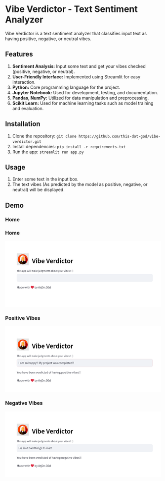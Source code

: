 # Vibe Verdictor - Text Sentiment Analyzer

Vibe Verdictor is a text sentiment analyzer that classifies input text as having positive, negative, or neutral vibes.

## Features

1. **Sentiment Analysis:** Input some text and get your vibes checked (positive, negative, or neutral).
2. **User-Friendly Interface:** Implemented using Streamlit for easy interaction.
3. **Python:** Core programming language for the project.
4. **Jupyter Notebook:** Used for development, testing, and documentation.
5. **Pandas, NumPy:** Utilized for data manipulation and preprocessing.
6. **Scikit Learn:** Used for machine learning tasks such as model training and evaluation.

## Installation

1. Clone the repository: `git clone https://github.com/this-dot-god/vibe-verdictor.git`
2. Install dependencies: `pip install -r requirements.txt`
3. Run the app: `streamlit run app.py`

## Usage

1. Enter some text in the input box.
2. The text vibes (As predicted by the model as positive, negative, or neutral) will be displayed.

## Demo

### Home

### Home
![Demo Image 1](demo_images/home.png)

### Positive Vibes
![Demo Image 2](demo_images/positive.png)

### Negative Vibes
![Demo Image 3](demo_images/negative.png)
